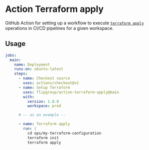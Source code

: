 # Action Terraform apply

GitHub Action for setting up a workflow to execute [`terraform apply`](https://www.terraform.io/docs/cli/commands/apply.html) operations in CI/CD pipelines for a given workspace.

## Usage

```yaml
jobs:
  main:
    name: Deployment
    runs-on: ubuntu-latest
    steps:
      - name: Checkout source
        uses: actions/checkout@v2
      - name: Setup Terraform
        uses: flipgroup/action-terraform-apply@main
        with:
          version: 1.0.0
          workspace: prod

      # -- as an example --

      - name: Terraform apply
        run: |
          cd ops/my-terraform-configuration
          terraform init
          terraform apply
```
